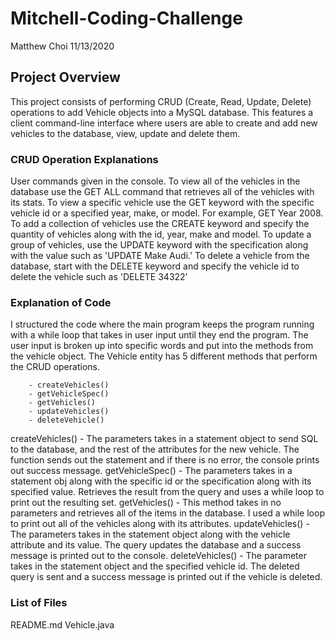 # Mitchell-Coding-Challenge

Matthew Choi 11/13/2020

## Project Overview

This project consists of performing CRUD (Create, Read, Update, Delete) operations to add Vehicle objects into a MySQL database. This features a client command-line interface where users are able to create and add new vehicles to the database, view, update and delete them. 


### CRUD Operation Explanations

User commands given in the console. 
To view all of the vehicles in the database use the GET ALL command that retrieves all of the vehicles with its stats.
To view a specific vehicle use the GET keyword with the specific vehicle id or a specified year, make, or model. For example, GET Year 2008.
To add a collection of vehicles use the CREATE keyword and specify the quantity of vehicles  along with the id, year, make and model. 
To update a group of vehicles, use the UPDATE keyword with the specification along with the value such as 'UPDATE Make Audi.'
To delete a vehicle from the database, start with the DELETE keyword and specify the vehicle id to delete the vehicle such as 'DELETE 34322'


### Explanation of Code

I structured the code where the main program keeps the program running with a while loop that takes in user input until they end the program. The user input is broken up into specific words and put into the methods from the vehicle object. The Vehicle entity has 5 different methods that perform the CRUD operations.

		- createVehicles()
		- getVehicleSpec()
		- getVehicles()
		- updateVehicles()
		- deleteVehicle()
		
createVehicles() - The parameters takes in a statement object to send SQL to the database, and the rest of the attributes for the new vehicle. The function sends out the statement and if there is no error, the console prints out success message. 
getVehicleSpec() - The parameters takes in a statement obj along with the specific id or the specification along with its specified value. Retrieves the result from the query and uses a while loop to print out the resulting set.
getVehicles() - This method takes in no parameters and retrieves all of the items in the database. I used a while loop to print out all of the vehicles along with its attributes.
updateVehicles() - The parameters takes in the statement object along with the vehicle attribute and its value. The query updates the database and a success message is printed out to the console. 
deleteVehicles() - The parameter takes in the statement object and the specified vehicle id. The deleted query is sent and a success message is printed out if the vehicle is deleted. 


### List of Files

README.md
Vehicle.java


